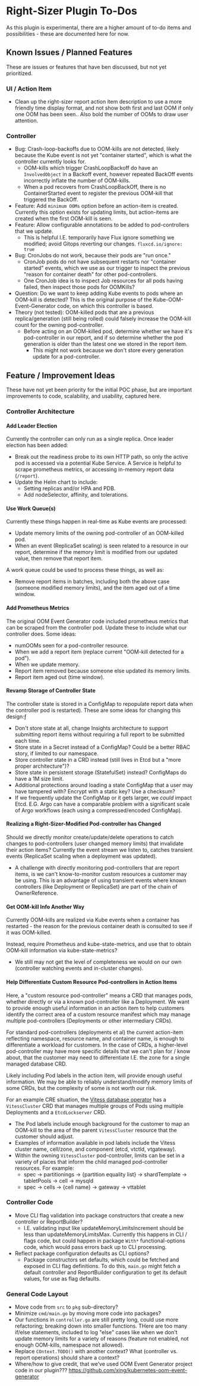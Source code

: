 # Right-Sizer Plugin To-Dos

As this plugin is experimental, there are a higher amount of to-do items and possibilities - these are documented here for now.

## Known Issues / Planned Features

These are issues or features that have ben discussed, but not yet prioritized.

### UI / Action Item

* Clean up the right-sizer report action item description to use a more friendly time display format, and not show both first and last OOM if only one OOM has been seen.. Also bold the number of OOMs to draw user attention.

### Controller

* Bug: Crash-loop-backoffs due to OOM-kills are not detected, likely because the Kube event is not yet "container started", which is what the controller currently looks for.
	* OOM-kills which trigger CrashLoopBackoff do have an `InvolvedObject` in a Backoff event, however repeated BackOff events incorrectly inflate the number of OOM-kills.
	* When a pod recovers from CrashLoopBackOff, there is no ContainerStarted event to register the previous OOM-kill that triggered the BackOff.
* Feature: Add `minimum OOMs` option before an action-item is created. Currently this option exists for updating limits, but action-items are created when the first OOM-kill is seen.
* Feature: Allow configurable annotations to be added to pod-controllers that we update.
	* This is helpful I.E. temporarily have Flux ignore something we modified; avoid Gitops reverting our changes. `fluxcd.io/ignore: true`
* Bug: CronJobs do not work, because their pods are "run once."
	* CronJob pods do not have subsequent restarts nor "container started" events, which we use as our trigger to inspect the previous "reason for container death" for other pod-controllers.
	* One CronJob idea is to inspect Job resources for all pods having failed, then inspect those pods for OOMKills?
* Question: Do we want to keep adding Kube events to pods where an OOM-kill is detected? This is the original purpose of the Kube-OOM-Event-Generator code, on which this controller is based.
* Theory (not tested): OOM-killed pods that are a previous replica/generation (still being rolled) could falsely increase the OOM-kill count for the owning pod-controller.
	* Before acting on an OOM-killed pod, determine whether we have it's pod-controller in our report, and if so determine whether the pod generation is older than the latest one we stored in the report item.
		* This might not work because we don't store every generation update for a pod-controller.

## Feature / Improvement Ideas

These have not yet been priority for the initial POC phase, but are important improvements to code, scalability, and usability, captured here.

### Controller Architecture

#### Add Leader Election

Currently the controller can only run as a single replica. Once leader election has been added:


* Break out the readiness probe to its own HTTP path, so only the active pod is accessed via a potential Kube Service. A Service is helpful to scrape prometheus metrics, or accessing in-memory report data (`/report`).
* Update the Helm chart to include:
	* Setting replicas and/or HPA and PDB.
	* Add nodeSelector, affinity, and tolerations.

#### Use Work Queue(s)

Currently these things happen in real-time as Kube events are processed:

* Update memory limits of the owning pod-controller of an OOM-killed pod.
* When an event (ReplicaSet scaling) is seen related to a resource in our report, determine if the memory limit is modified from our updated value, then remove that report item.

A work queue could be used to process these things, as well as:

* Remove report items in batches, including both the above case (someone modified memory limits), and the item aged out of a time window.

#### Add Prometheus Metrics

The original OOM Event Generator code included prometheus metrics that can be scraped from the controller pod. Update these to include what our controller does. Some ideas:

* numOOMs seen for a pod-controller resource.
* When we add a report item (replace current "OOM-kill detected for a pod").
* When we update memory.
* Report item removed because someone else updated its memory limits.
* Report item aged out (time window).

#### Revamp Storage of Controller State

The controller state is stored in a ConfigMap to repopulate report data when the controller pod is restarted). These are some ideas for changing this design:ƒ

* Don't store state at all, change Insights architecture to support submitting report items without requiring a full report to be submitted each time.
* Store state in a Secret instead of a ConfigMap? Could be a better RBAC story, if limited to our namespace.
* Store controller state in a CRD instead (still lives in Etcd but a "more proper architecture")?
* Store state in persistent storage (StatefulSet) instead? ConfigMaps do have a 1M size limit.
* Additional protections around loading a state ConfigMap that a user may have tampered with? Encrypt with a static key? Use a checksum?
* If we frequently update the ConfigMap or it gets larger, we *could* impact Etcd. E.G. Argo can have a comparable problem with a significant scale of Argo workflows (each using a compressed/encoded ConfigMap).

#### Realizing a Right-Sizer-Modified Pod-controller has Changed

Should we directly monitor create/update/delete operations to catch changes to pod-controllers (user changed memory limits) that invalidate their action items? Currently the event stream we listen to, catches transient events (ReplicaSet scaling when a deployment was updated).

* A challenge with directly monitoring pod-controllers that are report items, is we can't know-to-monitor custom resources a customer may be using. This is an advantage of using transient events where known controllers (like Deployment or ReplicaSet) are part of the chain of OwnerReference.

#### Get OOM-kill Info Another Way

Currently OOM-kills are realized via Kube events when a container has restarted - the reason for the previous container death is consulted to see if it was OOM-killed.

Instead, require Prometheus and kube-state-metrics, and use that to obtain OOM-kill information via kube-state-metrics?

* We still may not get the level of completeness we would on our own (controller watching events and in-cluster changes).

#### Help Differentiate Custom Resource Pod-controllers in Action Items

Here, a "custom resource pod-controller" means a CRD that manages pods, whether directly or via a known pod-controller like a Deployment. We want to provide enough useful information in an action item to help customers identify the correct area of a custom resource manifest which may manage multiple pod-controllers (Deployments or other intermediary CRDs).

For standard pod-controllers (deployments et al) the current action-item reflecting namespace, resource name, and container name, is enough to differentiate a workload for customers. In the case of CRDs, a higher-level pod-controller may have more specific details that we can't plan for / know about, that the customer may need to differentiate I.E. the zone for a single managed database CRD.

Likely including Pod labels in the action item, will provide enough useful information. We may be able to reliably understand/modify memory limits of some CRDs, but the complexity of some is not worth our risk.


For an example CRE situation, the [Vitess database operator](https://vitess.io/docs/get-started/operator/) has a `VitessCluster` CRD that manages multiple groups of Pods using multiple Deployments and a `EtcdLockserver` CRD.

* The Pod labels include enough background for the customer to map an OOM-kill to the area of the parent `VitessCluster` resource that the customer should adjust.
* Examples of information available in pod labels include the Vitess cluster name, cell/zone, and component (etcd, vtctld, vtgateway).
* Within the owning `VitessCluster` pod-controller, limits can be set in a variety of places that inform the child managed pod-controller resources. For example:
	* spec -> partitionings -> {partition equality list} -> shardTemplate -> tabletPools -> cell -> mysqld
	* spec -> cells -> {cell name} -> gateway -> vttablet

### Controller Code

* Move CLI flag validation into package constructors that create a new controller or ReportBuilder?
	* I.E. validating input like updateMemoryLimitsIncrement should be less than updateMemoryLimitsMax. Currently this happens in CLI / flags code, but could happen in package `With*` functional-options code, which would pass errors back up to CLI processing.
* Reflect package configuration defaults as CLI options?
	* Package constructors set defaults, which could be fetched and exposed in CLI flag definitions. To do this, `main.go` might fetch a default controller and ReportBuilder configuration to get its default values, for use as flag defaults.

### General Code Layout

* Move code from `src` to `pkg` sub-directory?
* Minimize `cmd/main.go` by moving more code into packages?
* Our functions in `controller.go` are still pretty long, could use more refactoring; breaking down into smaller functions. THere are too many if/else statements, included to log "else" cases like when we don't update memory limits for a variety of reasons (feature not enabled, not enough OOM-kills, namespace not allowed).
* Replace `COntext.TODO()` with another context? What (controller vs. report operations) should share a context?
* Where/how to give credit, that we’ve used OOM Event Generator project code in our plugin??? https://github.com/xing/kubernetes-oom-event-generator
